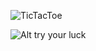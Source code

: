 ![TicTacToe](https://socialify.git.ci/avinashkranjan/TicTacToe/image?description=1&descriptionEditable=%20TicTacToe%20%E2%9D%8C%E2%AD%95%2C%20A%20Classic%20Game%20Build%20with%20Python.&forks=1&issues=1&language=1&owner=1&pulls=1&stargazers=1&theme=Light)

![Alt](https://repobeats.axiom.co/api/embed/942749de9d2c5ae4d915a48d7640e4a780f626a1.svg "Repobeats analytics image")
try your luck
